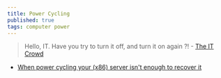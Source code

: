 ```yaml
---
title: Power Cycling
published: true
tags: computer power
---
```

> Hello, IT. Have you try to turn it off, and turn it on again ?! - [The IT Crowd](https://www.imdb.com/title/tt0487831/)

- [ When power cycling your (x86) server isn't enough to recover it ](https://news.ycombinator.com/item?id=42489239)
